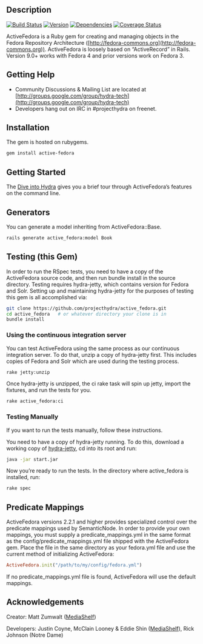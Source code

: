 Description
-----------

[![Build Status](https://travis-ci.org/projecthydra/active_fedora.png?branch=master)](https://travis-ci.org/projecthydra/active\_fedora)
[![Version](https://badge.fury.io/rb/active-fedora.png)](http://badge.fury.io/rb/active-fedora)
[![Dependencies](https://gemnasium.com/projecthydra/active_fedora.png)](https://gemnasium.com/projecthydra/active\_fedora)
[![Coverage Status](https://img.shields.io/coveralls/projecthydra/active_fedora.svg)](https://coveralls.io/r/projecthydra/active_fedora)

ActiveFedora is a Ruby gem for creating and
managing objects in the Fedora Repository Architecture
([http://fedora-commons.org](http://fedora-commons.org)). ActiveFedora
is loosely based on “ActiveRecord” in Rails. Version 9.0+ works with Fedora 4 and prior versions work on Fedora 3.

Getting Help
------------

-   Community Discussions & Mailing List are located at
    [http://groups.google.com/group/hydra-tech](http://groups.google.com/group/hydra-tech)
-   Developers hang out on IRC in \#projecthydra on freenet.

Installation
------------

The gem is hosted on rubygems.

```bash
gem install active-fedora
```

Getting Started
---------------

The [Dive into Hydra](https://github.com/projecthydra/hydra/wiki/Dive-into-Hydra)
gives you a brief tour through ActiveFedora’s features on the command line.

Generators
----------

You can generate a model inheriting from ActiveFedora::Base.

```bash
rails generate active_fedora:model Book
```

Testing (this Gem)
------------------

In order to run the RSpec tests, you need to have a copy of the
ActiveFedora source code, and then run bundle install in the source
directory. Testing requires hydra-jetty, which contains version for
Fedora and Solr. Setting up and maintaining hydra-jetty for the purposes
of testing this gem is all accomplished via:

```bash
git clone https://github.com/projecthydra/active_fedora.git
cd active_fedora   # or whatever directory your clone is in
bundle install
```

### Using the continuous integration server

You can test ActiveFedora using the same process as our continuous
integration server. To do that, unzip a copy of hydra-jetty first. This includes copies of Fedora and Solr which are
used during the testing process.

```bash
rake jetty:unzip 
```

Once hydra-jetty is unzipped, the ci rake task will spin up jetty,
import the fixtures, and run the tests for you.

```bash
rake active_fedora:ci
```

### Testing Manually

If you want to run the tests manually, follow these instructions.

You need to have a copy of hydra-jetty running. To do this, download a
working copy of
[hydra-jetty](https://github.com/projecthydra/hydra-jetty), cd into its
root and run:

```bash
java -jar start.jar
```

Now you’re ready to run the tests. In the directory where active_fedora
is installed, run:

```bash
rake spec
```

Predicate Mappings
------------------

ActiveFedora versions 2.2.1 and higher provides specialized control over
the predicate mappings used by SemanticNode. In order to provide your
own mappings,
you must supply a predicate_mappings.yml in the same format as the
config/predicate_mappings.yml file shipped with the ActiveFedora gem.
Place the file in the same directory
as your fedora.yml file and use the current method of initializing
ActiveFedora:

```ruby
ActiveFedora.init("/path/to/my/config/fedora.yml")
```

If no predicate_mappings.yml file is found, ActiveFedora will use the
default mappings.

Acknowledgements
----------------

Creator: Matt Zumwalt ([MediaShelf](http://yourmediashelf.com))

Developers:
Justin Coyne, McClain Looney & Eddie Shin
([MediaShelf](http://yourmediashelf.com)), Rick Johnson (Notre Dame)

